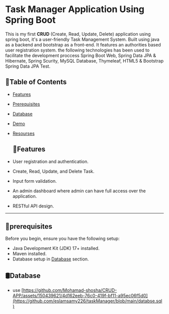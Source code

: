 # Task Manager Application Using Spring Boot
This is my first **CRUD** (Create, Read, Update, Delete) application using spring boot, it's a user-friendly Task Management System. Built using java as a backend and bootstrap as a front-end. It features an authorities based user registration system.
the following technologies has been used to facilitate the development proccess Spring Boot Web, Spring Data JPA & Hibernate, Spring Scurity, MySQL Database, Thymeleaf, HTML5 & Bootstrap Spring Data JPA Test.

## 📝Table of Contents
- [Features](#features)
- [Prerequisites](#prerequisites)
- [Database](#Databsse)
- [Demo](#Demo)
- [Resourses](#Resourses)

  ## 🚀Features

- User registration and authentication.
- Create, Read, Update, and Delete Task.
- Input form validation.
- An admin dashboard where admin can have full access over the application.
- RESTful API design.
---
## 📖prerequisites
Before you begin, ensure you have the following setup:

- Java Development Kit (JDK) 17+ installed.
- Maven installed.
- Database setup in [Database](#Databsse) section.

## 🛢️Database
- use 
[https://github.com/Mohamad-shosha/CRUD-APP/assets/150439621/4d162eeb-76c0-419f-bf11-a95ec06f5d0](https://github.com/eslamsamy226/taskManager/blob/main/databse.sql)


  
